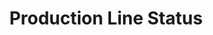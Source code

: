 ---
layout: article
title: Production Line Status
description: 
  - This template provides an overview of a whole production line. It indicates the current status of different stages it displays errors. Replace the image and the variables with your data sources and remove the script file to get it running for your use case.
lang: en
weight: 2000
isDraft: false
ref: Production_Line_Status
category:
  - Production
  - Featured
  - Mass production
  - Error
  - Warning
  - Error report
image: Production_Line_Status_EN.png
download: Production_Line_Status_EN.pbmx
overview_description:
  - Content&#58; Visualization of production line​ Clear error identification, location and duration of error time; It has to show up a reaction activity e.g.&#58; Refill material
  - Use Case&#58; Can be shown up by an error (SPS), if error is fixed switch back to standard production screen. But it also can be used to visualize the assembly line.
overview_benefits:
  - Operator can identificate exactly where and what kind of error. The result is faster response and better reaction times in case of an error.​
overview_data_sources:
  - SPS error codes
---